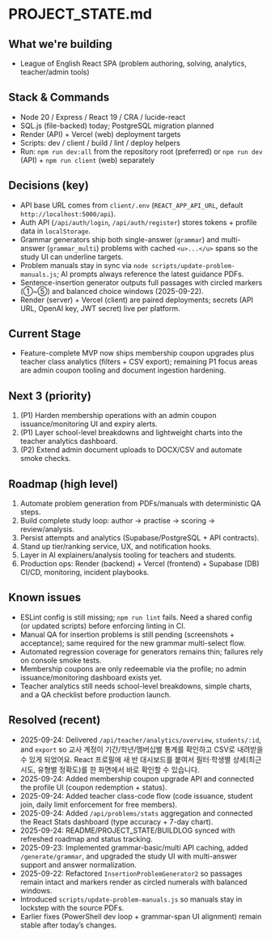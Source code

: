﻿# PROJECT_STATE.md

## What we're building
- League of English React SPA (problem authoring, solving, analytics, teacher/admin tools)

## Stack & Commands
- Node 20 / Express / React 19 / CRA / lucide-react
- SQL.js (file-backed) today; PostgreSQL migration planned
- Render (API) + Vercel (web) deployment targets
- Scripts: dev / client / build / lint / deploy helpers
- Run: `npm run dev:all` from the repository root (preferred) or `npm run dev` (API) + `npm run client` (web) separately

## Decisions (key)
- API base URL comes from `client/.env` (`REACT_APP_API_URL`, default `http://localhost:5000/api`).
- Auth API (`/api/auth/login`, `/api/auth/register`) stores tokens + profile data in `localStorage`.
- Grammar generators ship both single-answer (`grammar`) and multi-answer (`grammar_multi`) problems with cached `<u>...</u>` spans so the study UI can underline targets.
- Problem manuals stay in sync via `node scripts/update-problem-manuals.js`; AI prompts always reference the latest guidance PDFs.
- Sentence-insertion generator outputs full passages with circled markers (①~⑤) and balanced choice windows (2025-09-22).
- Render (server) + Vercel (client) are paired deployments; secrets (API URL, OpenAI key, JWT secret) live per platform.

## Current Stage
- Feature-complete MVP now ships membership coupon upgrades plus teacher class analytics (filters + CSV export); remaining P1 focus areas are admin coupon tooling and document ingestion hardening.

## Next 3 (priority)
1) (P1) Harden membership operations with an admin coupon issuance/monitoring UI and expiry alerts.
2) (P1) Layer school-level breakdowns and lightweight charts into the teacher analytics dashboard.
3) (P2) Extend admin document uploads to DOCX/CSV and automate smoke checks.

## Roadmap (high level)
1. Automate problem generation from PDFs/manuals with deterministic QA steps.
2. Build complete study loop: author → practise → scoring → review/analysis.
3. Persist attempts and analytics (Supabase/PostgreSQL + API contracts).
4. Stand up tier/ranking service, UX, and notification hooks.
5. Layer in AI explainers/analysis tooling for teachers and students.
6. Production ops: Render (backend) + Vercel (frontend) + Supabase (DB) CI/CD, monitoring, incident playbooks.

## Known issues
- ESLint config is still missing; `npm run lint` fails. Need a shared config (or updated scripts) before enforcing linting in CI.
- Manual QA for insertion problems is still pending (screenshots + acceptance); same required for the new grammar multi-select flow.
- Automated regression coverage for generators remains thin; failures rely on console smoke tests.
- Membership coupons are only redeemable via the profile; no admin issuance/monitoring dashboard exists yet.
- Teacher analytics still needs school-level breakdowns, simple charts, and a QA checklist before production launch.

## Resolved (recent)
- 2025-09-24: Delivered `/api/teacher/analytics/overview`, `students/:id`, and `export` so 교사 계정이 기간/학년/멤버십별 통계를 확인하고 CSV로 내려받을 수 있게 되었어요. React 프로필에 새 반 대시보드를 붙여서 필터·학생별 상세(최근 시도, 유형별 정확도)를 한 화면에서 바로 확인할 수 있습니다.
- 2025-09-24: Added membership coupon upgrade API and connected the profile UI (coupon redemption + status).
- 2025-09-24: Added teacher class-code flow (code issuance, student join, daily limit enforcement for free members).
- 2025-09-24: Added `/api/problems/stats` aggregation and connected the React Stats dashboard (type accuracy + 7-day chart).
- 2025-09-24: README/PROJECT_STATE/BUILDLOG synced with refreshed roadmap and status tracking.
- 2025-09-23: Implemented grammar-basic/multi API caching, added `/generate/grammar`, and upgraded the study UI with multi-answer support and answer normalization.
- 2025-09-22: Refactored `InsertionProblemGenerator2` so passages remain intact and markers render as circled numerals with balanced windows.
- Introduced `scripts/update-problem-manuals.js` so manuals stay in lockstep with the source PDFs.
- Earlier fixes (PowerShell dev loop + grammar-span UI alignment) remain stable after today’s changes.


